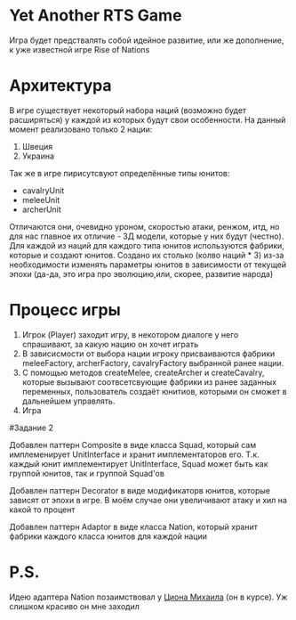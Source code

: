 # Yet Another RTS Game
Игра будет предствалять собой идейное развитие, или же дополнение, к уже известной игре Rise of Nations

# Архитектура
В игре существует некоторый набора наций (возможно будет расширяться) у каждой из которых будут свои особенности.
На данный момент реализовано только 2 нации:
1) Швеция
2) Украина

Так же в игре пирисутсвуют определённые типы юнитов:
+ cavalryUnit
+ meleeUnit
+ archerUnit

Отличаются они, очевидно уроном, скоростью атаки, ренжом, итд, но для нас главное их отличие - 3Д модели, которые у них будут (честно).
Для каждой из наций для каждого типа юнитов используются фабрики, которые и создают юнитов. Создано их столько (колво наций * 3) из-за
необходимости изменять параметры юнитов в зависимости от текущей эпохи (да-да, это игра про эволюцию,или, скорее, развитие народа)
# Процесс игры
1. Игрок (Player) заходит игру, в некотором диалоге у него спрашивают, за какую нацию он хочет играть
2. В зависисмости от выбора нации игроку присваиваются фабрики meleeFactory, archerFactory, cavalryFactory выбранной ранее нации.
3. С помощью методов createMelee, createArcher и createCavalry, которые вызывают соотвсетсвующие фабрики из ранее заданных переменных, пользователь создаёт юнитиов, которыми он сможет в дальнейшем управлять.
4. Игра

#Задание 2

Добавлен паттерн Composite в виде класса Squad, который сам имплеменирует UnitInterface и хранит имплементаторов его.
Т.к. каждый юнит имплементирует UnitInterface, Squad может быть как группой юнитов, так и группой Squad'ов

Добавлен паттерн Decorator в виде модификаторв юнитов, которые зависят от эпохи в игре. В моём случае они увеличивают атаку и хил на какой то процент

Добавлен паттерн Adaptor в виде класса Nation, который хранит фабрики каждого класса юнитов для каждой нации

# P.S.
Идею адаптера Nation позаимствовал у [Циона Михаила](https://github.com/MVCionOld) (он в курсе). Уж слишком красиво он мне заходил
